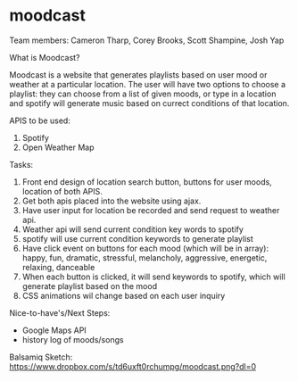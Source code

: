 # moodcast

Team members: Cameron Tharp, Corey Brooks, Scott Shampine, Josh Yap

What is Moodcast?

Moodcast is a website that generates playlists based on user mood or weather at a particular location. The user will have two options to choose a playlist: they can choose from a list of given moods, or type in a location and spotify will generate music based on currect conditions of that location.

APIS to be used: 
 1. Spotify 
 2. Open Weather Map

Tasks: 
 1. Front end design of location search button, buttons for user moods, location of both APIS.  
 2. Get both apis placed into the website using ajax. 
 3. Have user input for location be recorded and send request to weather api. 
 4. Weather api will send current condition key words to spotify 
 5. spotify will use current condition keywords to generate playlist 
 6. Have click event on buttons for each mood (which will be in array): happy, fun, dramatic, stressful, melancholy, aggressive, energetic, relaxing, danceable 
 7. When each button is clicked, it will send keywords to spotify, which will generate playlist based on the mood 
 8. CSS animations wil change based on each user inquiry

Nice-to-have's/Next Steps:
* Google Maps API
* history log of moods/songs
 
Balsamiq Sketch: https://www.dropbox.com/s/td6uxft0rchumpg/moodcast.png?dl=0

